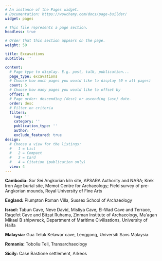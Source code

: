```yaml
---
# An instance of the Pages widget.
# Documentation: https://wowchemy.com/docs/page-builder/
widget: pages

# This file represents a page section.
headless: true

# Order that this section appears on the page.
weight: 50

title: Excavations
subtitle: ''

content:
  # Page type to display. E.g. post, talk, publication...
  page_type: excavations
  # Choose how much pages you would like to display (0 = all pages)
  count: 5
  # Choose how many pages you would like to offset by
  offset: 0
  # Page order: descending (desc) or ascending (asc) date.
  order: desc
  # Filter on criteria
  filters:
    tag: ''
    category: ''
    publication_type: ''
    author: ''
    exclude_featured: true
design:
  # Choose a view for the listings:
  #   1 = List
  #   2 = Compact
  #   3 = Card
  #   4 = Citation (publication only)
  view: 4
---
```


**Cambodia:** Sor Sei Angkorian kiln site, APSARA Authority and NARA; Krek Iron Age burial site, Memot Centre for Archaeology; Field survey of pre-Angkorian mounds, Royal University of Fine Arts

**England:** Plumpton Roman Villa, Sussex School of Archaeology

**Israel:** Tabun Cave, Neve David, Misliya Cave, El-Wad Cave and Terrace, Raqefet Cave and Bitzat Ruhama, Zinman Institute of Archaeology, Ma'agan Mikael B shipwreck, Department of Maritime Civilisations, University of Haifa

**Malaysia:** Gua Teluk Kelawar cave, Lenggong, Universiti Sans Malaysia

**Romania:** Toboliu Tell, Transarchaeology

**Sicily:** Case Bastione settlement, Arkeos
